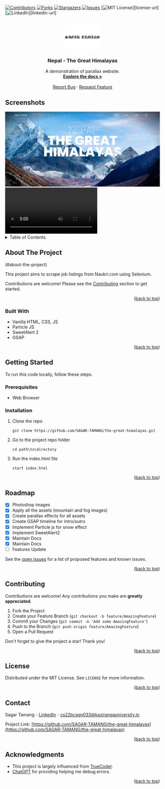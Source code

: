 <a name="readme-top"></a>

[![Contributors][contributors-shield]][contributors-url]
[![Forks][forks-shield]][forks-url]
[![Stargazers][stars-shield]][stars-url]
[![Issues][issues-shield]][issues-url]
[![MIT License][license-shield]][license-url]
[![LinkedIn][linkedin-shield]][linkedin-url]

<!-- PROJECT LOGO -->
<br />
<div align="center">
  <a href="https://github.com/SAGAR-TAMANG/the-great-himalayas">
    <img src="https://raw.githubusercontent.com/SAGAR-TAMANG/the-great-himalayas/master/img/sagartamang.png" alt="Logo" height="80">
  </a>

<h3 align="center">Nepal - The Great Himalayas</h3>

  <p align="center">
    A demonstration of parallax website.
    <br />
    <a href="https://github.com/SAGAR-TAMANG/the-great-himalayas/README.md"><strong>Explore the docs »</strong></a>
    <br />
    <br />
    <a href="https://github.com/SAGAR-TAMANG/the-great-himalayas/issues">Report Bug</a>
    ·
    <a href="https://github.com/SAGAR-TAMANG/the-great-himalayas/issues">Request Feature</a>
  </p>
</div>

## Screenshots

<img src="https://raw.githubusercontent.com/SAGAR-TAMANG/the-great-himalayas/master/img/ss.png">

<video controls autoplay>
  <source src="https://raw.githubusercontent.com/SAGAR-TAMANG/the-great-himalayas/master/img/ss.mp4" type="video/mp4">
  Your browser does not support the video tag.
</video>

<!-- TABLE OF CONTENTS -->
<details>
  <summary>Table of Contents</summary>
  <ol>
    <li>
      <a href="#about-the-project">About The Project</a>
      <ul>
        <li><a href="#built-with">Built With</a></li>
      </ul>
    </li>
    <li>
      <a href="#getting-started">Getting Started</a>
      <ul>
        <li><a href="#prerequisites">Prerequisites</a></li>
        <li><a href="#installation">Installation</a></li>
      </ul>
    </li>
    <li><a href="#usage">Usage</a></li>
    <li><a href="#roadmap">Roadmap</a></li>
    <li><a href="#contributing">Contributing</a></li>
    <li><a href="#license">License</a></li>
    <li><a href="#contact">Contact</a></li>
    <li><a href="#acknowledgments">Acknowledgments</a></li>
  </ol>
</details>

<!-- ABOUT THE PROJECT -->
## About The Project

(#about-the-project)

This project aims to scrape job listings from Naukri.com using Selenium.

Contributions are welcome! Please see the [Contributing](#contributing) section to get started.

<p align="right">(<a href="#readme-top">back to top</a>)</p>

### Built With

* Vanilla HTML, CSS, JS
* Particle JS
* SweetAlert 2
* GSAP

<p align="right">(<a href="#readme-top">back to top</a>)</p>

<!-- GETTING STARTED -->
## Getting Started

To run this code locally, follow these steps.

### Prerequisites

* Web Browser

### Installation

1. Clone the repo
    ```
    git clone https://github.com/SAGAR-TAMANG/the-great-himalayas.git
    ```
2. Go to the project repo folder
    ```
    cd path\to\directory
    ```
3. Run the index.html file
    ```
    start index.html
    ```

<p align="right">(<a href="#readme-top">back to top</a>)</p>

<!-- ROADMAP -->
## Roadmap

- [x] Photoshop images
- [x] Apply all the assets (mountain and fog images)
- [x] Create parallax effects for all assets
- [x] Create GSAP timeline for intro/outro
- [x] Implement Particle js for snow effect
- [x] Implement SweetAlert2
- [x] Maintain Docs
- [x] Maintain Docs
- [ ] Features Update

See the [open issues](https://github.com/SAGAR-TAMANG/the-great-himalayas/issues) for a list of proposed features and known issues.

<p align="right">(<a href="#readme-top">back to top</a>)</p>

<!-- CONTRIBUTING -->
## Contributing

Contributions are welcome! Any contributions you make are **greatly appreciated**.

1. Fork the Project
2. Create your Feature Branch (`git checkout -b feature/AmazingFeature`)
3. Commit your Changes (`git commit -m 'Add some AmazingFeature'`)
4. Push to the Branch (`git push origin feature/AmazingFeature`)
5. Open a Pull Request

Don't forget to give the project a star! Thank you!

<p align="right">(<a href="#readme-top">back to top</a>)</p>

<!-- LICENSE -->
## License

Distributed under the MIT License. See `LICENSE` for more information.

<p align="right">(<a href="#readme-top">back to top</a>)</p>

<!-- CONTACT -->
## Contact

Sagar Tamang - [LinkedIn](https://www.linkedin.com/in/sagar-tmg/) - cs22bcagn033@kazirangauniversity.in

Project Link: [https://github.com/SAGAR-TAMANG/the-great-himalayas](https://github.com/SAGAR-TAMANG/the-great-himalayas)

<p align="right">(<a href="#readme-top">back to top</a>)</p>

<!-- ACKNOWLEDGMENTS -->
## Acknowledgments

* This project is largely influenced from [TrueCoder](https://www.youtube.com/watch?v=Yo3j_Dx4u7c).
* [ChatGPT](https://chat.openai.com/) for providing helping me debug errors.

<p align="right">(<a href="#readme-top">back to top</a>)</p>

<!-- MARKDOWN LINKS & IMAGES -->
<!-- https://www.markdownguide.org/basic-syntax/#reference-style-links -->
[contributors-shield]: https://img.shields.io/github/contributors/SAGAR-TAMANG/the-great-himalayas.svg?style=for-the-badge
[contributors-url]: https://github.com/SAGAR-TAMANG/the-great-himalayas/graphs/contributors
[forks-shield]: https://img.shields.io/github/forks/SAGAR-TAMANG/the-great-himalayas.svg?style=for-the-badge
[forks-url]: https://github.com/SAGAR-TAMANG/the-great-himalayas/network/members
[stars-shield]: https://img.shields.io/github/stars/SAGAR-TAMANG/the-great-himalayas.svg?style=for-the-badge
[stars-url]: https://github.com/SAGAR-TAMANG/the-great-himalayas/stargazers
[issues-shield]: https://img.shields.io/github/issues/SAGAR-TAMANG/the-great-himalayas.svg?style=for-the-badge
[issues-url]: https://github.com/SAGAR-TAMANG/the-great-himalayas/issues
[license-shield]: https://img.shields.io/github/license/SAGAR-TAMANG/the-great-himalayas.svg?style=for-the-badge
[linkedin-shield]: https://img.shields.io/github/linkedin/SAGAR-TAMANG/the-great-himalayas.svg?style=for-the-badge